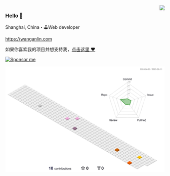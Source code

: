 <img align="right" src="https://github-readme-stats.vercel.app/api?username=wanganlin&show_icons=true&icon_color=805AD5&text_color=718096&bg_color=ffffff&hide_title=true" />

### Hello 👋

Shanghai, China・🕹Web developer

https://wanganlin.com

如果你喜欢我的项目并想支持我，[点击这里 :heart:](https://github.com/sponsors/wanganlin)

<!-- ![](https://gitwar.herokuapp.com/badge?username=wanganlin&style=for-the-badge) -->


[![Sponsor me](https://github.com/wanganlin/wanganlin/blob/master/sponsor-me-button-s.svg?raw=true)](https://github.com/sponsors/wanganlin)


![](./profile-3d-contrib/profile-south-season-animate.svg)

